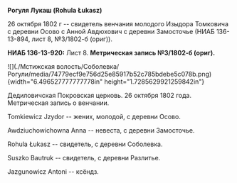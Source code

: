 **Рогуля Лукаш (Rohula Łukasz)**

26 октября 1802 г -- свидетель венчания молодого Изыдора Томковича с
деревни Осово с Анной Авдюхович с деревни Замосточье (НИАБ 136-13-894,
лист 8, №3/1802-б (ориг)).

**НИАБ 136-13-920:** Лист 8. **Метрическая запись №3/1802-б (ориг).**

![](./Мстижская волость/Соболевка/Рогули/media/74779ecf9e756d25e85917b52c785bdebe5c078b.png){width="6.496527777777778in"
height="1.7285629921259842in"}

Дедиловичская Покровская церковь. 26 октября 1802 года. Метрическая
запись о венчании.

Tomkiewicz Jzydor -- жених, молодой, с деревни Осовo.

Awdziuchowichowna Anna -- невеста, с деревни Замосточье.

Rоhula Łukasz -- свидетель, с деревни Соболевка.

Suszko Bautruk -- свидетель, с деревни Разлитье.

Jazgunowicz Antoni -- ксёндз.
